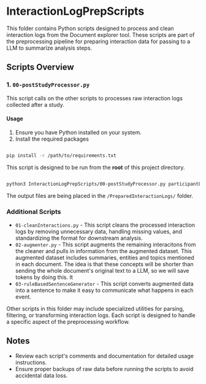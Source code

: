 # InteractionLogPrepScripts

This folder contains Python scripts designed to process and clean interaction logs from the Document explorer tool. These scripts are part of the preprocessing pipeline for preparing interaction data for passing to a LLM to summarize analysis steps.

## Scripts Overview

### 1. `00-postStudyProcessor.py`

This script calls on the other scripts to processes raw interaction logs collected after a study.

#### Usage

1. Ensure you have Python installed on your system.
2. Install the required packages

```sh 

pip install -r /path/to/requirements.txt
```

This script is designed to be run from the **root** of this project directory.

```sh

python3 InteractionLogPrepScripts/00-postStudyProcessor.py participantLogs/ *<replace with raw log file>*.json
```

The output files are being placed in the `/PreparedInteractionLogs/` folder.

### Additional Scripts

- `01-cleanInteractions.py` - This script cleans the processed interaction logs by removing unnecessary data, handling missing values, and standardizing the format for downstream analysis.
- `02-augmenter.py` - This script augments the remaining interacitons from the cleaner and pulls in information from the augmented dataset. This augmented dataset includes summaries, entities and topics mentioned in each document. The idea is that these concepts will be shorter than sending the whole document's original text to a LLM, so we will save tokens by doing this. It
- `03-ruleBasedSentenceGenerator` - This script converts augmented data into a sentence to make it easy to communicate what happens in each event.

Other scripts in this folder may include specialized utilities for parsing, filtering, or transforming interaction logs. Each script is designed to handle a specific aspect of the preprocessing workflow.

## Notes

- Review each script's comments and documentation for detailed usage instructions.
- Ensure proper backups of raw data before running the scripts to avoid accidental data loss.
